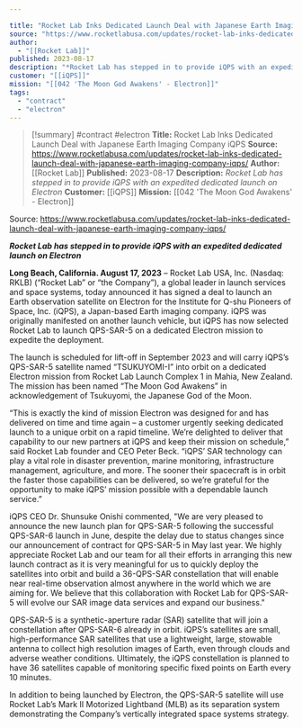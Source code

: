 ```yaml
---

title: "Rocket Lab Inks Dedicated Launch Deal with Japanese Earth Imaging Company iQPS "
source: "https://www.rocketlabusa.com/updates/rocket-lab-inks-dedicated-launch-deal-with-japanese-earth-imaging-company-iqps/"
author:
  - "[[Rocket Lab]]"
published: 2023-08-17
description: "*Rocket Lab has stepped in to provide iQPS with an expedited dedicated launch on Electron*"
customer: "[[iQPS]]"
mission: "[[042 'The Moon God Awakens' - Electron]]"
tags:
  - "contract"
  - "electron"
---
```

>[!summary]
#contract #electron
**Title:** Rocket Lab Inks Dedicated Launch Deal with Japanese Earth Imaging Company iQPS 
**Source:** https://www.rocketlabusa.com/updates/rocket-lab-inks-dedicated-launch-deal-with-japanese-earth-imaging-company-iqps/
**Author:** [[Rocket Lab]]
**Published:** 2023-08-17
**Description:** *Rocket Lab has stepped in to provide iQPS with an expedited dedicated launch on Electron*
**Customer:** [[iQPS]]
**Mission:** [[042 'The Moon God Awakens' - Electron]]

Source: https://www.rocketlabusa.com/updates/rocket-lab-inks-dedicated-launch-deal-with-japanese-earth-imaging-company-iqps/

***Rocket Lab has stepped in to provide iQPS with an expedited dedicated launch on Electron***

**Long Beach, California. August 17, 2023** – Rocket Lab USA, Inc. (Nasdaq: RKLB) (“Rocket Lab” or “the Company”), a global leader in launch services and space systems, today announced it has signed a deal to launch an Earth observation satellite on Electron for the Institute for Q-shu Pioneers of Space, Inc. (iQPS), a Japan-based Earth imaging company. iQPS was originally manifested on another launch vehicle, but iQPS has now selected Rocket Lab to launch QPS-SAR-5 on a dedicated Electron mission to expedite the deployment.

The launch is scheduled for lift-off in September 2023 and will carry iQPS’s QPS-SAR-5 satellite named “TSUKUYOMI-I” into orbit on a dedicated Electron mission from Rocket Lab Launch Complex 1 in Mahia, New Zealand. The mission has been named “The Moon God Awakens” in acknowledgement of Tsukuyomi, the Japanese God of the Moon.

“This is exactly the kind of mission Electron was designed for and has delivered on time and time again – a customer urgently seeking dedicated launch to a unique orbit on a rapid timeline. We’re delighted to deliver that capability to our new partners at iQPS and keep their mission on schedule,” said Rocket Lab founder and CEO Peter Beck. “iQPS’ SAR technology can play a vital role in disaster prevention, marine monitoring, infrastructure management, agriculture, and more. The sooner their spacecraft is in orbit the faster those capabilities can be delivered, so we’re grateful for the opportunity to make iQPS’ mission possible with a dependable launch service.”

iQPS CEO Dr. Shunsuke Onishi commented, "We are very pleased to announce the new launch plan for QPS-SAR-5 following the successful QPS-SAR-6 launch in June, despite the delay due to status changes since our announcement of contract for QPS-SAR-5 in May last year. We highly appreciate Rocket Lab and our team for all their efforts in arranging this new launch contract as it is very meaningful for us to quickly deploy the satellites into orbit and build a 36-QPS-SAR constellation that will enable near real-time observation almost anywhere in the world which we are aiming for. We believe that this collaboration with Rocket Lab for QPS-SAR-5 will evolve our SAR image data services and expand our business."

QPS-SAR-5 is a synthetic-aperture radar (SAR) satellite that will join a constellation after QPS-SAR-6 already in orbit. iQPS’s satellites are small, high-performance SAR satellites that use a lightweight, large, stowable antenna to collect high resolution images of Earth, even through clouds and adverse weather conditions. Ultimately, the iQPS constellation is planned to have 36 satellites capable of monitoring specific fixed points on Earth every 10 minutes.

In addition to being launched by Electron, the QPS-SAR-5 satellite will use Rocket Lab’s Mark II Motorized Lightband (MLB) as its separation system demonstrating the Company’s vertically integrated space systems strategy.
